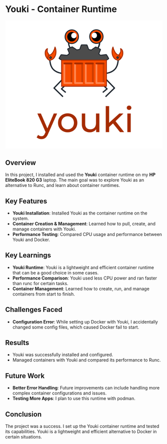 # Youki - Container Runtime 
![Youki Logo](./images/youki.png)
## Overview
In this project, I installed and used the **Youki** container runtime on my **HP EliteBook 820 G3** laptop. The main goal was to explore Youki as an alternative to Runc, and learn about container runtimes.

## Key Features
- **Youki Installation**: Installed Youki as the container runtime on the system.
- **Container Creation & Management**: Learned how to pull, create, and manage containers with Youki.
- **Performance Testing**: Compared CPU usage and performance between Youki and Docker.

## Key Learnings
- **Youki Runtime**: Youki is a lightweight and efficient container runtime that can be a good choice in some cases.
- **Performance Comparison**: Youki used less CPU power and ran faster than runc for certain tasks.
- **Container Management**: Learned how to create, run, and manage containers from start to finish.

## Challenges Faced
- **Configuration Error**: While setting up Docker with Youki, I accidentally changed some config files, which caused Docker fail to start.

## Results
- Youki was successfully installed and configured.
- Managed containers with Youki and compared its performance to Runc.

## Future Work
- **Better Error Handling**: Future improvements can include handling more complex container configurations and issues.
- **Testing More Apps**: I plan to use this runtime with podman.

## Conclusion
The project was a success. I set up the Youki container runtime and tested its capabilities. Youki is a lightweight and efficient alternative to Docker in certain situations.


